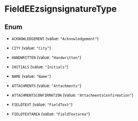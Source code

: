 

# FieldEEzsignsignatureType

## Enum


* `ACKNOWLEDGEMENT` (value: `"Acknowledgement"`)

* `CITY` (value: `"City"`)

* `HANDWRITTEN` (value: `"Handwritten"`)

* `INITIALS` (value: `"Initials"`)

* `NAME` (value: `"Name"`)

* `ATTACHMENTS` (value: `"Attachments"`)

* `ATTACHMENTSCONFIRMATION` (value: `"AttachmentsConfirmation"`)

* `FIELDTEXT` (value: `"FieldText"`)

* `FIELDTEXTAREA` (value: `"FieldTextarea"`)



